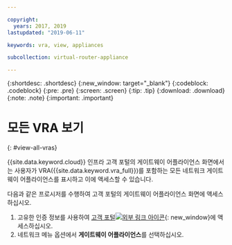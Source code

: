 ```yaml
---

copyright:
  years: 2017, 2019
lastupdated: "2019-06-11"

keywords: vra, view, appliances

subcollection: virtual-router-appliance

---
```


{:shortdesc: .shortdesc}
{:new_window: target="_blank"}
{:codeblock: .codeblock}
{:pre: .pre}
{:screen: .screen}
{:tip: .tip}
{:download: .download}
{:note: .note}
{:important: .important}

# 모든 VRA 보기
{: #view-all-vras}

{{site.data.keyword.cloud}} 인프라 고객 포털의 게이트웨이 어플라이언스 화면에서는 사용자가 VRA({{site.data.keyword.vra_full}})를 포함하는 모든 네트워크 게이트웨이 어플라이언스를 표시하고 이에 액세스할 수 있습니다.   

다음과 같은 프로시저를 수행하여 고객 포털의 게이트웨이 어플라이언스 화면에 액세스하십시오. 

1. 고유한 인증 정보를 사용하여 [고객 포털![외부 링크 아이콘](../../icons/launch-glyph.svg "외부 링크 아이콘")](https://control.softlayer.com/){: new_window}에 액세스하십시오. 
2. 네트워크 메뉴 옵션에서 **게이트웨이 어플라이언스**를 선택하십시오.
